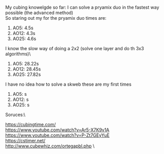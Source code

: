 My cubing knowelgde so far:
I can solve a pryamix duo in the fastest way possible (the advanced method)\
So staring out my for the pryamix duo times are:
<ol>
  <li> AO5: 4.5s </li>
  <li> AO12: 4.3s </li>
  <li> AO25: 4.6s </li>
</ol>
I know the slow way of doing a 2x2 (solve one layer and do th 3x3 algorithms)\
<ol>
  <li> AO5: 28.22s </li>
  <li> AO12: 28.45s </li>
  <li> AO25: 27.82s </li>
</ol>
I have no idea how to solve a skweb these are my first times
<ol>
  <li> AO5: s </li>
  <li> AO12: s </li>
  <li> AO25: s </li>
</ol>
Soruces:\

<a> https://cubingtime.com/ </a>\
<a> https://www.youtube.com/watch?v=Ar5-X7K9v1A </a>\
<a> https://www.youtube.com/watch?v=P-Zt7GEyYuE </a>\
<a> https://cstimer.net/ </a>\
<a> http://www.cubewhiz.com/ortegapbl.php </a>\
